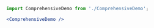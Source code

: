 <!-- # Comprehensive Demo

This demo showcases all the features of the date picker components. -->

```jsx
import ComprehensiveDemo from './ComprehensiveDemo';

<ComprehensiveDemo />
``` 
